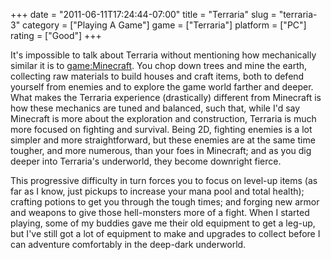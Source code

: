 +++
date = "2011-06-11T17:24:44-07:00"
title = "Terraria"
slug = "terraria-3"
category = ["Playing A Game"]
game = ["Terraria"]
platform = ["PC"]
rating = ["Good"]
+++

It's impossible to talk about Terraria without mentioning how mechanically similar it is to <game:Minecraft>.  You chop down trees and mine the earth, collecting raw materials to build houses and craft items, both to defend yourself from enemies and to explore the game world farther and deeper.  What makes the Terraria experience (drastically) different from Minecraft is how these mechanics are tuned and balanced, such that, while I'd say Minecraft is more about the exploration and construction, Terraria is much more focused on fighting and survival.  Being 2D, fighting enemies is a lot simpler and more straightforward, but these enemies are at the same time tougher, and more numerous, than your foes in Minecraft; and as you dig deeper into Terraria's underworld, they become downright fierce.

This progressive difficulty in turn forces you to focus on level-up items (as far as I know, just pickups to increase your mana pool and total health); crafting potions to get you through the tough times; and forging new armor and weapons to give those hell-monsters more of a fight.  When I started playing, some of my buddies gave me their old equipment to get a leg-up, but I've still got a lot of equipment to make and upgrades to collect before I can adventure comfortably in the deep-dark underworld.